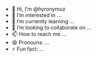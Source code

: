 - 👋 Hi, I’m @hyronymuz
- 👀 I’m interested in ...
- 🌱 I’m currently learning ...
- 💞️ I’m looking to collaborate on ...
- 📫 How to reach me ...
- 😄 Pronouns: ...
- ⚡ Fun fact: ...

<!---
hyronymuz/hyronymuz is a ✨ special ✨ repository because its `README.md` (this file) appears on your GitHub profile.
You can click the Preview link to take a look at your changes.
--->

